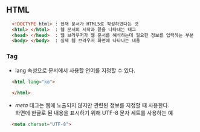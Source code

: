 ## HTML
```html
  <!DOCTYPE html> : 현재 문서가 HTML5로 작성하였다는 것
  <html> </html>  : 웹 문서의 시작과 끝을 나타내는 태그
  <head> </head>  : 웹 브라우저가 웹 문서를 해석하는데 필요한 정보를 입력하는 부분
  <body> </body>  : 실제 웹 브라우저 화면에 나타나는 내용
```

### Tag

* lang 속성으로 문서에서 사용할 언어를 지정할 수 있다.
```html
  <html lang="ko">
    
  </html>
```
* *meta* 태그는 웹에 노출되지 않지만 관련된 정보를 지정할 때 사용한다.    
화면에 한글로 된 내용을 표시하기 위해 UTF-8 문자 세트를 사용하는 예
```html
  <meta charset="UTF-8">
```
